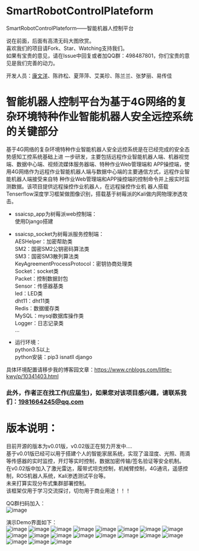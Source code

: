 # SmartRobotControlPlateform
SmartRobotControlPlateform——智能机器人控制平台

说在前面，后面有高清无码大图欣赏。<br>
喜欢我们的项目请Fork、Star、Watching支持我们。<br>
如果有宝贵的意见，请在Issue中回复或者加QQ群：498487801，你们宝贵的意见是我们完善的动力。<br>

开发人员：[康文洋](https://github.com/Little-kwy?tab=repositories)、陈祚松、夏萍萍、艾美珍、陈兰兰、张梦丽、易传佳<br>

# 智能机器人控制平台为基于4G网络的复杂环境特种作业智能机器人安全远控系统的关键部分
基于4G网络的复杂环境特种作业智能机器人安全远控系统是在已经完成的安全态势感知工控系统基础上进
一步研发，主要包括远程作业智能机器人端、机器视觉端、数据中心端、视频流媒体服务器端、特种作业Web管理端和
APP操控端，使用4G网络作为远程作业智能机器人端与数据中心端的主要通信方式，远程作业智能机器人端接受来自特
种作业Web管理端和APP操控端的控制命令并上报实时监测数据。该项目提供远程操控作业机器人，在远程操控作业机
器人搭载Tenserflow深度学习框架做图像识别，搭载基于树莓派的Kali做内网物理渗透攻击。

* ssaicsp_app为树莓派web控制端：<br>
    使用Django搭建
     
* ssaicsp_socket为树莓派服务控制端：<br>
    AESHelper：加密帮助类<br>
    SM2：国密SM2公钥密码算法类<br>
    SM3：国密SM3散列算法类<br>
    KeyAgreementProcessProtocol：密钥协商处理类<br>
    Socket：socket类<br>
    Packet：控制数据封包<br>
    Sensor：传感器基类<br>
    led：LED类<br>
    dht11：dht11类<br>
    Redis：数据缓存类<br>
    MySQL：mysql数据库操作类<br>
    Logger：日志记录类<br>
    ...<br>
    

* 运行环境：<br>
    python3.5以上<br>
    python安装：pip3 isnatll django <br>

具体环境配置请移步我的博客园文章：https://www.cnblogs.com/little-kwy/p/10341403.html
### 此外，作者正在找工作(应届生)，如果您对该项目感兴趣，请联系我们：1981664245@qq.com

# 版本说明：<br>
目前开源的版本为v0.01版，v0.02版正在努力开发中....<br>
基于v0.01版已经可以用于搭建个人的智能家居系统，实现了温湿度、光照、雨滴等传感器的实时监控，开灯等实时控制，数据加密传输/签名验证等安全机制。<br>
在v0.02版中加入了激光雷达，履带式坦克控制，机械臂控制，4G通讯，遥感控制，ROS机器人系统，Kali渗透测试平台等。<br>
未来打算实现分布式集群部署控制。<br>
该框架仅用于学习交流探讨，切勿用于商业用途！！！

QQ群扫码加入：<br>
![image](https://raw.githubusercontent.com/ecjtuseclab/SmartRobotControlPlateform/master/498487801.png)

演示Demo界面如下：<br>
![image](https://raw.githubusercontent.com/ecjtuseclab/SmartRobotControlPlateform/master/0.png)
![image](https://raw.githubusercontent.com/ecjtuseclab/SmartRobotControlPlateform/master/14.png)
![image](https://raw.githubusercontent.com/ecjtuseclab/SmartRobotControlPlateform/master/15.png)
![image](https://raw.githubusercontent.com/ecjtuseclab/SmartRobotControlPlateform/master/16.png)
![image](https://raw.githubusercontent.com/ecjtuseclab/SmartRobotControlPlateform/master/17.png)
![image](https://raw.githubusercontent.com/ecjtuseclab/SmartRobotControlPlateform/master/18.png)
![image](https://raw.githubusercontent.com/ecjtuseclab/SmartRobotControlPlateform/master/1.png)
![image](https://raw.githubusercontent.com/ecjtuseclab/SmartRobotControlPlateform/master/2.png)
![image](https://raw.githubusercontent.com/ecjtuseclab/SmartRobotControlPlateform/master/3.png)
![image](https://raw.githubusercontent.com/ecjtuseclab/SmartRobotControlPlateform/master/4.png)
![image](https://raw.githubusercontent.com/ecjtuseclab/SmartRobotControlPlateform/master/5.png)
![image](https://raw.githubusercontent.com/ecjtuseclab/SmartRobotControlPlateform/master/6.png)
![image](https://raw.githubusercontent.com/ecjtuseclab/SmartRobotControlPlateform/master/7.png)
![image](https://raw.githubusercontent.com/ecjtuseclab/SmartRobotControlPlateform/master/8.png)
![image](https://raw.githubusercontent.com/ecjtuseclab/SmartRobotControlPlateform/master/9.png)
![image](https://raw.githubusercontent.com/ecjtuseclab/SmartRobotControlPlateform/master/10.png)
![image](https://raw.githubusercontent.com/ecjtuseclab/SmartRobotControlPlateform/master/11.png)
![image](https://raw.githubusercontent.com/ecjtuseclab/SmartRobotControlPlateform/master/12.png)
![image](https://raw.githubusercontent.com/ecjtuseclab/SmartRobotControlPlateform/master/13.png)




